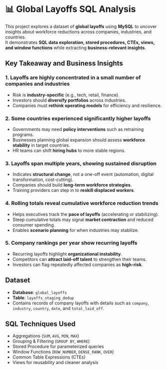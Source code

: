 # 📊 Global Layoffs SQL Analysis  

This project explores a dataset of **global layoffs** using **MySQL** to uncover insights about workforce reductions across companies, industries, and countries.  
It demonstrates **SQL data exploration, stored procedures, CTEs, views, and window functions** while extracting **business-relevant insights**. 

## Key Takeaway and Business Insights 

### 1. Layoffs are highly concentrated in a small number of companies and industries  
- Risk is **industry-specific** (e.g., tech, retail, finance).  
- Investors should **diversify portfolios** across industries.  
- Companies must **rethink operating models** for efficiency and resilience.  

### 2. Some countries experienced significantly higher layoffs  
- Governments may need **policy interventions** such as retraining programs.  
- Businesses planning global expansion should assess **workforce stability** in target countries.  
- HR teams can shift **hiring hubs** to more stable regions.  

### 3. Layoffs span multiple years, showing sustained disruption  
- Indicates **structural change**, not a one-off event (automation, digital transformation, cost-cutting).  
- Companies should build **long-term workforce strategies**.  
- Training providers can step in to **reskill displaced workers**.  

### 4. Rolling totals reveal cumulative workforce reduction trends  
- Helps executives track the **pace of layoffs** (accelerating or stabilizing).  
- Steep cumulative totals may signal **market contraction** and reduced consumer spending.  
- Enables **scenario planning** for when industries may stabilize.  

### 5. Company rankings per year show recurring layoffs  
- Recurring layoffs highlight **organizational instability**.  
- Competitors can **attract laid-off talent** to strengthen their teams.  
- Investors can flag repeatedly affected companies as **high-risk**.

## Dataset  
- **Database**: `global_layoffs`  
- **Table**: `layoffs_staging_dedup`  
- Contains records of company layoffs with details such as `company`, `industry`, `country`, `date`, and `total_laid_off`.  

## SQL Techniques Used  
- Aggregations (`SUM`, `AVG`, `MIN`, `MAX`)  
- Grouping & Filtering (`GROUP BY`, `WHERE`)  
- Stored Procedure for parameterized queries  
- Window Functions (`ROW_NUMBER`, `DENSE_RANK`, `OVER`)  
- Common Table Expressions (CTEs)  
- Views for reusability and cleaner analysis  
